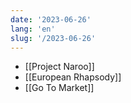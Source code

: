 ```yaml
---
date: '2023-06-26'
lang: 'en'
slug: '/2023-06-26'
---
```


- [[Project Naroo]]
- [[European Rhapsody]]
- [[Go To Market]]

